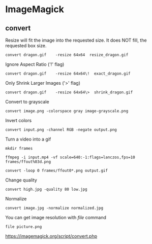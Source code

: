 # ImageMagick
## convert
Resize will fit the image into the requested size.
It does NOT fill, the requested box size.

    convert dragon.gif    -resize 64x64  resize_dragon.gif

Ignore Aspect Ratio ('!' flag)

    convert dragon.gif    -resize 64x64\!  exact_dragon.gif

Only Shrink Larger Images ('>' flag)

    convert dragon.gif    -resize 64x64\>  shrink_dragon.gif

Convert to grayscale

    convert image.png -colorspace gray image-grayscale.png

Invert colors

    convert input.png -channel RGB -negate output.png

Turn a video into a gif

    mkdir frames

    ffmpeg -i input.mp4 -vf scale=640:-1:flags=lanczos,fps=10 frames/ffout%03d.png
    
    convert -loop 0 frames/ffout0*.png output.gif

Change quality

    convert high.jpg -quality 80 low.jpg
    
Normalize
    
    convert image.jpg -normalize normalized.jpg
    
You can get image resolution with _file_ command

    file picture.png


https://imagemagick.org/script/convert.php

